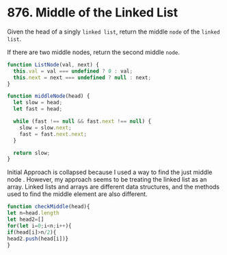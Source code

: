 # 876. Middle of the Linked List

Given the head of a singly `linked list`, return the middle `node` of the `linked list`.

If there are two middle nodes, return the second middle `node`.

```js
function ListNode(val, next) {
  this.val = val === undefined ? 0 : val;
  this.next = next === undefined ? null : next;
}

function middleNode(head) {
  let slow = head;
  let fast = head;

  while (fast !== null && fast.next !== null) {
    slow = slow.next;
    fast = fast.next.next;
  }

  return slow;
}
```

Initial Approach is collapsed because I used a way to find the just middle node . However, my approach seems to be treating the linked list as an array. Linked lists and arrays are different data structures, and the methods used to find the middle element are also different.

```js
function checkMiddle(head){
let n=head.length
let head2=[]
for(let i=0;i<n;i++){
if(head[i]>n/2){
head2.push(head[i])}
}
```
